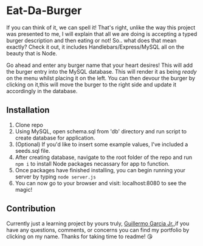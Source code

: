 # Eat-Da-Burger
If you can think of it, we can spell it! That's right, unlike the way this project was presented to me, I will explain that all we are doing is accepting a typed burger description and then eating or not! So.. what does that mean exactly? Check it out, it includes Handlebars/Express/MySQL all on the beauty that is Node.

Go ahead and enter any burger name that your heart desires! This will add the burger entry into the MySQL database. This will render it as being *ready* on the menu whilst placing it on the left. You can then devour the burger by clicking on it,this will move the burger to the right side and update it accordingly in the database.

## Installation
1. Clone repo
2. Using MySQL, open schema.sql from 'db' directory and run script to create database for application.
3. (Optional) If you'd like to insert some example values, I've included a seeds.sql file.
4. After creating database, navigate to the root folder of the repo and run `npm i` to install Node packages necassary for app to function.
5. Once packages have finished installing, you can begin running your server by typing `node server.js`
6. You can now go to your browser and visit: localhost:8080 to see the magic!

## Contribution
Currently just a learning project by yours truly, [Guillermo Garcia Jr.](https://guillermo1213.github.io/Bootstrap-Portfolio/),if you have any questions, comments, or concerns you can find my portfolio by clicking on my name. Thanks for taking time to readme! :kissing_heart:




